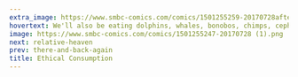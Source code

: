 ```yaml
---
extra_image: https://www.smbc-comics.com/comics/1501255259-20170728after (1).png
hovertext: We'll also be eating dolphins, whales, bonobos, chimps, cephalopods, and particularly intelligent dogs.
image: https://www.smbc-comics.com/comics/1501255247-20170728 (1).png
next: relative-heaven
prev: there-and-back-again
title: Ethical Consumption
---
```

